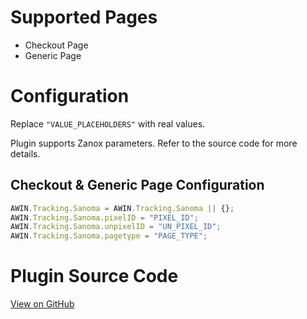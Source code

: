 
# Supported Pages

- Checkout Page
- Generic Page

# Configuration

Replace `"VALUE_PLACEHOLDERS"` with real values.

Plugin supports Zanox parameters. Refer to the source code for more
details.

## Checkout & Generic Page Configuration

``` javascript
AWIN.Tracking.Sanoma = AWIN.Tracking.Sanoma || {};
AWIN.Tracking.Sanoma.pixelID = "PIXEL_ID";
AWIN.Tracking.Sanoma.unpixelID = "UN_PIXEL_ID";
AWIN.Tracking.Sanoma.pagetype = "PAGE_TYPE";
```



# Plugin Source Code

[View on
GitHub](https://github.com/awin/awin-tracking/blob/master/web/thirdparty/sanoma.js)